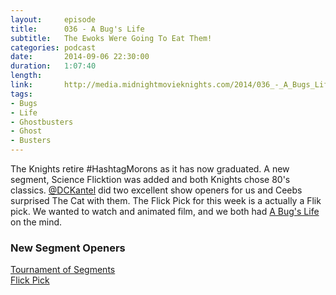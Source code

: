 ```yaml
---
layout:     episode
title:      036 - A Bug's Life
subtitle:   The Ewoks Were Going To Eat Them!
categories: podcast
date:       2014-09-06 22:30:00
duration:   1:07:40
length:     
link:       http://media.midnightmovieknights.com/2014/036_-_A_Bugs_Life.m4a
tags:
- Bugs
- Life
- Ghostbusters
- Ghost
- Busters
---
```

The Knights retire #HashtagMorons as it has now graduated. A new segment, Science Flicktion was added and both Knights chose 80's classics. [@DCKantel](https://twitter.com/DCKantel) did two excellent show openers for us and Ceebs surprised The Cat with them. The Flick Pick for this week is a actually a Flik pick. We wanted to watch and animated film, and we both had [A Bug's Life](http://www.imdb.com/title/tt0120623) on the mind.

### New Segment Openers

[Tournament of Segments](https://soundcloud.com/dckantel/tos-fixed)  
[Flick Pick](https://soundcloud.com/dckantel/flick-pick)